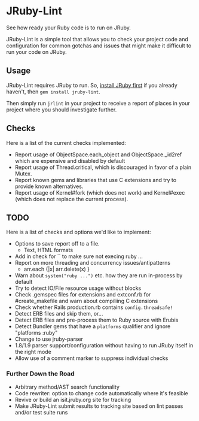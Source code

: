 # JRuby-Lint

See how ready your Ruby code is to run on JRuby.

JRuby-Lint is a simple tool that allows you to check your project code
and configuration for common gotchas and issues that might make it
difficult to run your code on JRuby.

## Usage

JRuby-Lint requires JRuby to run. So, [install JRuby first][install]
if you already haven't, then `gem install jruby-lint`.

Then simply run `jrlint` in your project to receive a report of
places in your project where you should investigate further.

## Checks

Here is a list of the current checks implemented:

- Report usage of ObjectSpace.each_object and ObjectSpace._id2ref
  which are expensive and disabled by default
- Report usage of Thread.critical, which is discouraged in favor of a
  plain Mutex.
- Report known gems and libraries that use C extensions and try to
  provide known alternatives.
- Report usage of Kernel#fork (which does not work) and Kernel#exec
  (which does not replace the current process).

## TODO

Here is a list of checks and options we'd like to implement:

- Options to save report off to a file.
  - Text, HTML formats
- Add in check for `` to make sure not execing ruby ...
- Report on more threading and concurrency issues/antipatterns
  - arr.each {|x| arr.delete(x) }
- Warn about `system("ruby ...")` etc. how they are run in-process by default
- Try to detect IO/File resource usage without blocks
- Check .gemspec files for extensions and extconf.rb for
  #create_makefile and warn about compiliing C extensions
- Check whether Rails production.rb contains `config.threadsafe!`
- Detect ERB files and skip them, or...
- Detect ERB files and pre-process them to Ruby source with Erubis
- Detect Bundler gems that have a `platforms` qualifier and ignore
  "platforms :ruby"
- Change to use jruby-parser
- 1.8/1.9 parser support/configuration without having to run JRuby
  itself in the right mode
- Allow use of a comment marker to suppress individual checks

### Further Down the Road

- Arbitrary method/AST search functionality 
- Code rewriter: option to change code automatically where it's
  feasible
- Revive or build an isit.jruby.org site for tracking
- Make JRuby-Lint submit results to tracking site based on lint passes
  and/or test suite runs

[install]: http://jruby.org/getting-started
